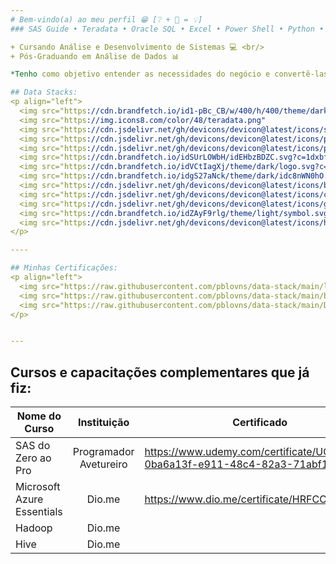 ```yaml
---
# Bem-vindo(a) ao meu perfil 😁 [❔ + 🧠 = 💡]
### SAS Guide • Teradata • Oracle SQL • Excel • Power Shell • Python • Databricks

+ Cursando Análise e Desenvolvimento de Sistemas 💻 <br/>
+ Pós-Graduando em Análise de Dados 📊

*Tenho como objetivo entender as necessidades do negócio e convertê-las em soluções eficazes por meio da tecnologia.*

## Data Stacks:
<p align="left">
  <img src="https://cdn.brandfetch.io/id1-pBc_CB/w/400/h/400/theme/dark/icon.jpeg?c=1dxbfHSJFAPEGdCLU4o5B" 			title="SAS EG"			width="45px" style="margin-right: 20px;">
  <img src="https://img.icons8.com/color/48/teradata.png" 															title="Teradata"		width="45px" style="margin-right: 20px;">
  <img src="https://cdn.jsdelivr.net/gh/devicons/devicon@latest/icons/sqldeveloper/sqldeveloper-original.svg" 		title="SQL Developer"	width="45px" style="margin-right: 20px;">
  <img src="https://cdn.jsdelivr.net/gh/devicons/devicon@latest/icons/python/python-original.svg" 					title="Python"			width="45px" style="margin-right: 20px;">
  <img src="https://cdn.jsdelivr.net/gh/devicons/devicon@latest/icons/powershell/powershell-original.svg" 			title="Power Shell"		width="45px" style="margin-right: 20px;">
  <img src="https://cdn.brandfetch.io/idSUrLOWbH/idEHbzBDZC.svg?c=1dxbfHSJFAPEGdCLU4o5B" 							title="Databricks"		width="45px" style="margin-right: 20px;">
  <img src="https://cdn.brandfetch.io/idVCtIagXj/theme/dark/logo.svg?c=1dxbfHSJFAPEGdCLU4o5B" 						title="Power BI"		width="45px" style="margin-right: 20px;">
  <img src="https://cdn.brandfetch.io/idgS27aNck/theme/dark/idc8nWN0hO.svg?c=1dxbfHSJFAPEGdCLU4o5B" 				title="Azure"			width="45px" style="margin-right: 20px;">
  <img src="https://cdn.jsdelivr.net/gh/devicons/devicon@latest/icons/bitbucket/bitbucket-original-wordmark.svg" 	title="Bitbucket"		width="45px" style="margin-right: 20px;">
  <img src="https://cdn.jsdelivr.net/gh/devicons/devicon@latest/icons/confluence/confluence-plain-wordmark.svg"  	title="Confluence"		width="45px" style="margin-right: 20px;">
  <img src="https://cdn.jsdelivr.net/gh/devicons/devicon@latest/icons/git/git-plain-wordmark.svg" 					title="Git"				width="45px" style="margin-right: 20px;">
  <img src="https://cdn.brandfetch.io/idZAyF9rlg/theme/light/symbol.svg?c=1dxbfHSJFAPEGdCLU4o5B" 					title="Github"			width="45px" style="margin-right: 20px;">
  <img src="https://cdn.jsdelivr.net/gh/devicons/devicon@latest/icons/hadoop/hadoop-original.svg" 					title="Hadoop"			width="45px" style="margin-right: 20px;">
</p>

----

## Minhas Certificações:
<p align="left">
  <img src="https://raw.githubusercontent.com/pblovns/data-stack/main/lakehouse-fundamentals.png" width="147">
  <img src="https://raw.githubusercontent.com/pblovns/data-stack/main/business-intelligence-foundation-professional-certi.png" width="150">
  <img src="https://raw.githubusercontent.com/pblovns/data-stack/main/Data-Engineering-Professional-Level-Exam.png" width="200">
</p>


---
```

Cursos e capacitações complementares que já fiz:
---

| Nome do Curso                                        | Instituição                                     | Certificado                                                                |
| -----------------------------------------------------|:-----------------------------------------------:|----------------------------------------------------------------------------|
| SAS do Zero ao Pro                                   | Programador Avetureiro                          | https://www.udemy.com/certificate/UC-0ba6a13f-e911-48c4-82a3-71abf11ee3d7/ |
| Microsoft Azure Essentials                           | Dio.me                                          | https://www.dio.me/certificate/HRFCOZJ1/share                              |
| Hadoop                                               | Dio.me                                          |                                                                            |
| Hive                                                 | Dio.me                                          |                                                                            |
